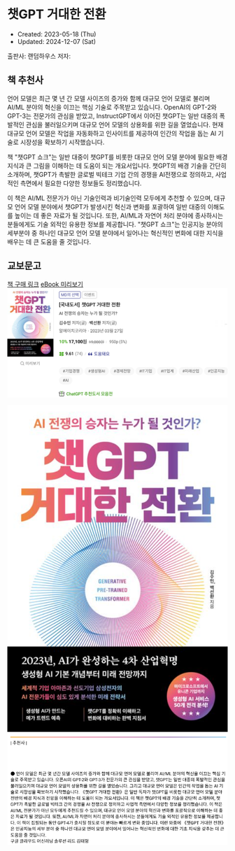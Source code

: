 # 챗GPT 거대한 전환
- Created: 2023-05-18 (Thu)
- Updated: 2024-12-07 (Sat)

출판사: 랜덤하우스
저자: 

## 책 추천사
언어 모델은 최근 몇 년 간 모델 사이즈의 증가와 함께 대규모 언어 모델로 불리며 AI/ML 분야의 혁신을 이끄는 핵심 기술로 주목받고 있습니다. OpenAI의 GPT-2와 GPT-3는 전문가의 관심을 받았고, InstructGPT에서 이어진 챗GPT는 일반 대중의 폭발적인 관심을 불러일으키며 대규모 언어 모델의 상용화를 위한 길을 열었습니다. 현재 대규모 언어 모델은 작업을 자동화하고 인사이트를 제공하여 인간의 작업을 돕는 AI 기술로 시장성을 확보하기 시작했습니다.

책 "챗GPT 쇼크"는 일반 대중이 챗GPT를 비롯한 대규모 언어 모델 분야에 필요한 배경 지식과 큰 그림을 이해하는 데 도움이 되는 개요서입니다. 챗GPT의 배경 기술을 간단히 소개하며, 챗GPT가 촉발한 글로벌 빅테크 기업 간의 경쟁을 AI전쟁으로 정의하고, 사업적인 측면에서 필요한 다양한 정보들도 정리했습니다.

이 책은 AI/ML 전문가가 아닌 기술인력과 비기술인력 모두에게 추천할 수 있으며, 대규모 언어 모델 분야에서 챗GPT가 발생시킨 혁신과 변화를 포괄하여 일반 대중의 이해도를 높이는 데 좋은 자료가 될 것입니다. 또한, AI/ML과 자연어 처리 분야에 종사하시는 분들에게도 기술 외적인 유용한 정보를 제공합니다. "챗GPT 쇼크"는 인공지능 분야의 세부분야 중 하나인 대규모 언어 모델 분야에서 일어나는 혁신적인 변화에 대한 지식을 배우는 데 큰 도움을 줄 것입니다.

## 교보문고
[책 구매 링크](https://product.kyobobook.co.kr/detail/S000201225687) [eBook 미리보기](https://ebook-product.kyobobook.co.kr/dig/preview/E000005197986)
<img src="images/교보문고-국내도서-챗GPT 거대한 전환.png">

<img src="images/교보문고-챗GPT 거대한 전환-북커버.png">

<img src="images/교보문고-국내도서-챗GPT 거대한 전환-추천사-김태형.png">
